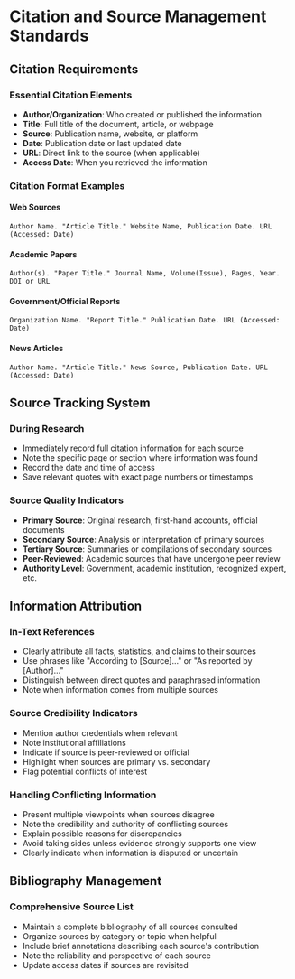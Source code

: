 # Citation and Source Management Standards

## Citation Requirements

### Essential Citation Elements
- **Author/Organization**: Who created or published the information
- **Title**: Full title of the document, article, or webpage
- **Source**: Publication name, website, or platform
- **Date**: Publication date or last updated date
- **URL**: Direct link to the source (when applicable)
- **Access Date**: When you retrieved the information

### Citation Format Examples

#### Web Sources
```
Author Name. "Article Title." Website Name, Publication Date. URL (Accessed: Date)
```

#### Academic Papers
```
Author(s). "Paper Title." Journal Name, Volume(Issue), Pages, Year. DOI or URL
```

#### Government/Official Reports
```
Organization Name. "Report Title." Publication Date. URL (Accessed: Date)
```

#### News Articles
```
Author Name. "Article Title." News Source, Publication Date. URL (Accessed: Date)
```

## Source Tracking System

### During Research
- Immediately record full citation information for each source
- Note the specific page or section where information was found
- Record the date and time of access
- Save relevant quotes with exact page numbers or timestamps

### Source Quality Indicators
- **Primary Source**: Original research, first-hand accounts, official documents
- **Secondary Source**: Analysis or interpretation of primary sources
- **Tertiary Source**: Summaries or compilations of secondary sources
- **Peer-Reviewed**: Academic sources that have undergone peer review
- **Authority Level**: Government, academic institution, recognized expert, etc.

## Information Attribution

### In-Text References
- Clearly attribute all facts, statistics, and claims to their sources
- Use phrases like "According to [Source]..." or "As reported by [Author]..."
- Distinguish between direct quotes and paraphrased information
- Note when information comes from multiple sources

### Source Credibility Indicators
- Mention author credentials when relevant
- Note institutional affiliations
- Indicate if source is peer-reviewed or official
- Highlight when sources are primary vs. secondary
- Flag potential conflicts of interest

### Handling Conflicting Information
- Present multiple viewpoints when sources disagree
- Note the credibility and authority of conflicting sources
- Explain possible reasons for discrepancies
- Avoid taking sides unless evidence strongly supports one view
- Clearly indicate when information is disputed or uncertain

## Bibliography Management

### Comprehensive Source List
- Maintain a complete bibliography of all sources consulted
- Organize sources by category or topic when helpful
- Include brief annotations describing each source's contribution
- Note the reliability and perspective of each source
- Update access dates if sources are revisited
